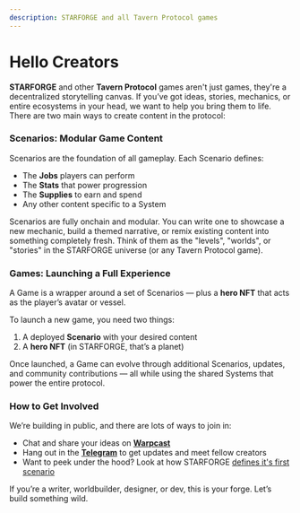```yaml
---
description: STARFORGE and all Tavern Protocol games
---
```


# Hello Creators

**STARFORGE** and other **Tavern Protocol** games aren't just games, they're a decentralized storytelling canvas. If you’ve got ideas, stories, mechanics, or entire ecosystems in your head, we want to help you bring them to life. There are two main ways to create content in the protocol:



### **Scenarios: Modular Game Content**

Scenarios are the foundation of all gameplay. Each Scenario defines:

* The **Jobs** players can perform
* The **Stats** that power progression
* The **Supplies** to earn and spend
* Any other content specific to a System

Scenarios are fully onchain and modular. You can write one to showcase a new mechanic, build a themed narrative, or remix existing content into something completely fresh. Think of them as the "levels", "worlds", or "stories" in the STARFORGE universe (or any Tavern Protocol game).

### **Games: Launching a Full Experience**

A Game is a wrapper around a set of Scenarios — plus a **hero NFT** that acts as the player’s avatar or vessel.

To launch a new game, you need two things:

1. A deployed **Scenario** with your desired content
2. A **hero NFT** (in STARFORGE, that’s a planet)

Once launched, a Game can evolve through additional Scenarios, updates, and community contributions — all while using the shared Systems that power the entire protocol.

### How to Get Involved

We’re building in public, and there are lots of ways to join in:

* Chat and share your ideas on [**Warpcast**](https://warpcast.com/~/channel/playtavern)
* Hang out in the [**Telegram**](https://t.me/starforge) to get updates and meet fellow creators
* Want to peek under the hood? Look at how STARFORGE [defines it's first scenario](https://github.com/gnomadic/starforge/blob/main/chain/src/scenarios/RegenScenario.sol)&#x20;



If you’re a writer, worldbuilder, designer, or dev, this is your forge. Let’s build something wild.

